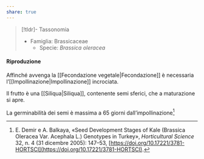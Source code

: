 ```yaml
---
share: true
---
```


> [!tldr]- Tassonomia
> - Famiglia: Brassicaceae
> 	- Specie: *Brassica oleracea*


#### Riproduzione
Affinché avvenga la [[Fecondazione vegetale|Fecondazione]] è necessaria l’[[Impollinazione|Impollinazione]] incrociata.

Il frutto è una [[Siliqua|Siliqua]], contenente semi sferici, che a maturazione si apre.

La germinabilità dei semi è massima a 65 giorni dall’impollinazione[^1]

[^1]: E. Demir e A. Balkaya, «Seed Development Stages of Kale (Brassica Oleracea Var. Acephala L.) Genotypes in Turkey», _Horticultural Science_ 32, n. 4 (31 dicembre 2005): 147–53, [https://doi.org/10.17221/3781-HORTSCI](https://doi.org/10.17221/3781-HORTSCI).